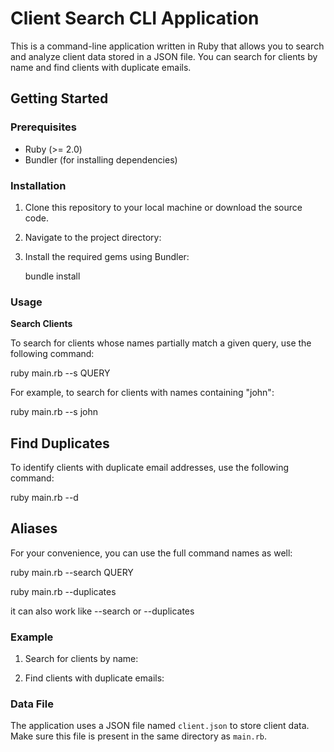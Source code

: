 # Client Search CLI Application

This is a command-line application written in Ruby that allows you to search and analyze client data stored in a JSON file. You can search for clients by name and find clients with duplicate emails.

## Getting Started

### Prerequisites

- Ruby (>= 2.0)
- Bundler (for installing dependencies)

### Installation

1. Clone this repository to your local machine or download the source code.

2. Navigate to the project directory:

3. Install the required gems using Bundler:

   bundle install
   
### Usage

**Search Clients**

To search for clients whose names partially match a given query, use the following command:

ruby main.rb --s QUERY

For example, to search for clients with names containing "john":

ruby main.rb --s john

## Find Duplicates

To identify clients with duplicate email addresses, use the following command:

ruby main.rb --d

## Aliases

For your convenience, you can use the full command names as well:

ruby main.rb --search QUERY

ruby main.rb --duplicates

it can also work like --search or --duplicates


### Example

1. Search for clients by name:

2. Find clients with duplicate emails:

### Data File

The application uses a JSON file named `client.json` to store client data. Make sure this file is present in the same directory as `main.rb`.

